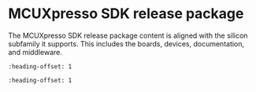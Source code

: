 # MCUXpresso SDK release package

The MCUXpresso SDK release package content is aligned with the silicon subfamily it supports. This includes the boards, devices, documentation, and middleware.


```{include} ../topics/device_support.md
:heading-offset: 1
```

```{include} ../topics/applicable_for_productrt1050_or_productrt1010_or_p.md
:heading-offset: 1
```

